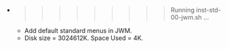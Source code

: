 * >>>>>>>>> Running inst-std-00-jwm.sh ...
  * Add default standard menus in JWM.
  * Disk size = 3024612K. Space Used = 4K.
